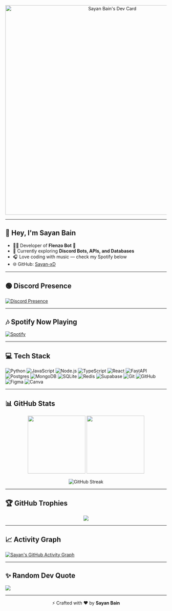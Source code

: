 <!-- Premium GitHub Profile README for Sayan Bain -->

<p align="center">
  <a href="https://app.daily.dev/sayan_xd"><img src="https://api.daily.dev/devcards/v2/073M6JZXO3IaYIT0SpLs5.png?type=wide&r=v0d" width="652" alt="Sayan Bain's Dev Card"/></a>
</p>

---

## 👋 Hey, I'm **Sayan Bain**
- 👨‍💻 Developer of **Flenzo Bot** 🤖
- 🏢 Currently exploring **Discord Bots, APIs, and Databases**
- 🎧 Love coding with music — check my Spotify below
- 🌐 GitHub: [Sayan-xD](https://github.com/Sayan-xD)

---

## 🟢 Discord Presence
[![Discord Presence](https://lanyard.cnrad.dev/api/833509477754994698)](https://discord.com/users/833509477754994698)

---

## 🎶 Spotify Now Playing
[![Spotify](https://novatorem.vercel.app/api/spotify)](https://open.spotify.com/user/31wm5qhs64eoyf2lkj4ewql2tqmu)

---

## 💻 Tech Stack
![Python](https://img.shields.io/badge/Python-3776AB?style=for-the-badge&logo=python&logoColor=white)
![JavaScript](https://img.shields.io/badge/JavaScript-323330?style=for-the-badge&logo=javascript&logoColor=%23F7DF1E)
![Node.js](https://img.shields.io/badge/Node.js-6DA55F?style=for-the-badge&logo=node.js&logoColor=white)
![TypeScript](https://img.shields.io/badge/TypeScript-007ACC?style=for-the-badge&logo=typescript&logoColor=white)
![React](https://img.shields.io/badge/React-20232a?style=for-the-badge&logo=react&logoColor=61DAFB)
![FastAPI](https://img.shields.io/badge/FastAPI-005571?style=for-the-badge&logo=fastapi)
![Postgres](https://img.shields.io/badge/PostgreSQL-316192?style=for-the-badge&logo=postgresql&logoColor=white)
![MongoDB](https://img.shields.io/badge/MongoDB-4EA94B?style=for-the-badge&logo=mongodb&logoColor=white)
![SQLite](https://img.shields.io/badge/SQLite-07405e?style=for-the-badge&logo=sqlite&logoColor=white)
![Redis](https://img.shields.io/badge/Redis-DC382D?style=for-the-badge&logo=redis&logoColor=white)
![Supabase](https://img.shields.io/badge/Supabase-3ECF8E?style=for-the-badge&logo=supabase&logoColor=white)
![Git](https://img.shields.io/badge/Git-F05033?style=for-the-badge&logo=git&logoColor=white)
![GitHub](https://img.shields.io/badge/GitHub-121011?style=for-the-badge&logo=github&logoColor=white)
![Figma](https://img.shields.io/badge/Figma-F24E1E?style=for-the-badge&logo=figma&logoColor=white)
![Canva](https://img.shields.io/badge/Canva-00C4CC?style=for-the-badge&logo=canva&logoColor=white)

---

## 📊 GitHub Stats
<p align="center">
  <img src="https://github-readme-stats.vercel.app/api?username=Sayan-xD&show_icons=true&theme=tokyonight&hide_border=true" height="180em" />
  <img src="https://github-readme-stats.vercel.app/api/top-langs/?username=Sayan-xD&layout=compact&theme=tokyonight&hide_border=true" height="180em" />
</p>

<p align="center">
  <img src="https://streak-stats.demolab.com?user=Sayan-xD&theme=tokyonight&hide_border=true" alt="GitHub Streak"/>
</p>

---

## 🏆 GitHub Trophies
<p align="center">
  <img src="https://github-profile-trophy.vercel.app/?username=Sayan-xD&theme=tokyonight&no-frame=true&no-bg=true&margin-w=4"/>
</p>

---

## 📈 Activity Graph
[![Sayan's GitHub Activity Graph](https://github-readme-activity-graph.vercel.app/graph?username=Sayan-xD&theme=tokyo-night&hide_border=true)](https://github.com/ashutosh00710/github-readme-activity-graph)

---

## ✨ Random Dev Quote
![](https://quotes-github-readme.vercel.app/api?type=horizontal&theme=tokyonight)

---

<p align="center">⚡ Crafted with ❤️ by <b>Sayan Bain</b></p>
